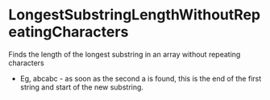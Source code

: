 # LongestSubstringLengthWithoutRepeatingCharacters
Finds the length of the longest substring in an array without repeating characters

* Eg, abcabc - as soon as the second a is found, this is the end of the first string and start of the new substring.
